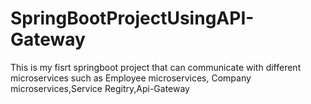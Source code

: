 # SpringBootProjectUsingAPI-Gateway
This is my fisrt springboot project that can communicate with different microservices such as Employee microservices, Company microservices,Service Regitry,Api-Gateway
